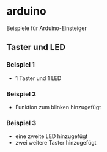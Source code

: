 # arduino
Beispiele für Arduino-Einsteiger


## Taster und LED
### Beispiel 1
* 1 Taster und 1 LED
### Beispiel 2
* Funktion zum blinken hinzugefügt
### Beispiel 3
* eine zweite LED hinzugefügt
* zwei weitere Taster hinzugefügt
